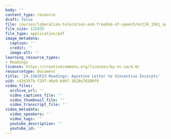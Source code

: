 ```yaml
---
body: ''
content_type: resource
draft: false
file: courses/liberalism-toleration-and-freedom-of-speech/mit24_150j_agustine_letter_to_vincentius_excerpts.pdf
file_size: 112435
file_type: application/pdf
image_metadata:
  caption: ''
  credit: ''
  image-alt: ''
learning_resource_types:
- Readings
license: https://creativecommons.org/licenses/by-nc-sa/4.0/
resourcetype: Document
title: '24.150JF23 Readings: Agustine Letter to Vincentius Excerpts'
uid: c42d397b-f297-46e9-b46f-1628e76280f9
video_files:
  archive_url: ''
  video_captions_file: ''
  video_thumbnail_file: ''
  video_transcript_file: ''
video_metadata:
  video_speakers: ''
  video_tags: ''
  youtube_description: ''
  youtube_id: ''
---
```


